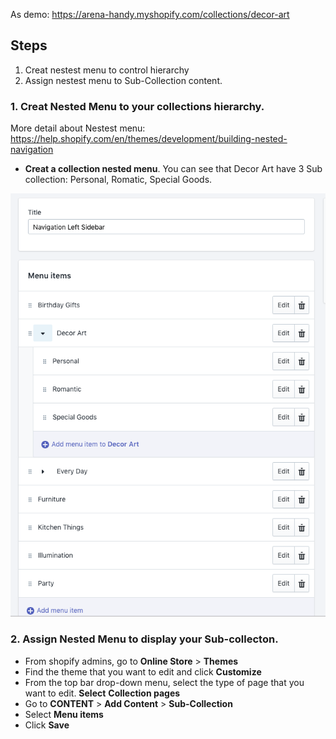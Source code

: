 As demo: https://arena-handy.myshopify.com/collections/decor-art
## Steps
1. Creat nestest menu to control hierarchy
2. Assign nestest menu to Sub-Collection content.


### 1. Creat Nested Menu to  your collections hierarchy. 

More detail about Nestest menu: https://help.shopify.com/en/themes/development/building-nested-navigation

* **Creat a collection nested menu**. You can see that Decor Art have 3 Sub collection: Personal, Romatic, Special Goods.

![](/assets/menu-items.png)


### 2. Assign Nested Menu to display your Sub-collecton. 

* From shopify admins, go to **Online Store** > **Themes**
* Find the theme that you want to edit and click **Customize**
* From the top bar drop-down menu, select the type of page that you want to edit. **Select** **Collection pages**
* Go to **CONTENT** > **Add Content** > **Sub-Collection**
* Select **Menu items**
* Click **Save**
